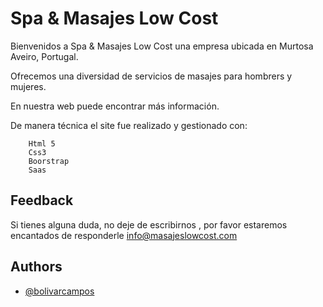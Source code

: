 
# Spa & Masajes Low Cost  

Bienvenidos a Spa & Masajes Low Cost una empresa ubicada en Murtosa Aveiro, Portugal.

Ofrecemos una diversidad de servicios de masajes para hombrers y mujeres.

En nuestra web puede encontrar más información.

De manera técnica el site fue realizado y gestionado con:

        Html 5
        Css3
        Boorstrap
        Saas





## Feedback

Si tienes alguna duda, no deje de escribirnos , por favor estaremos encantados de responderle info@masajeslowcost.com


## Authors

- [@bolivarcampos](https://github.com/bolivarcampos) 


